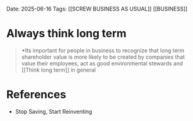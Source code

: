 Date: 2025-06-16
Tags: [[SCREW BUSINESS AS USUAL]] [[BUSINESS]]


# Always think long term

>*Its important for people in business to recognize that long term shareholder value is more likely to be created by companies that value their employees, act as good environmental stewards and [[Think long term]] in general

# References
- Stop Saving, Start Reinventing
 